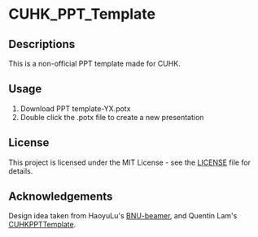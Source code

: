 # CUHK_PPT_Template
## Descriptions
This is a non-official PPT template made for CUHK.

## Usage
1. Download PPT template-YX.potx
2. Double click the .potx file to create a new presentation

## License
This project is licensed under the MIT License - see the [LICENSE](LICENSE) file for details.

## Acknowledgements
Design idea taken from HaoyuLu's [BNU-beamer](https://github.com/HaoyuLu1022/BNU-beamer), and Quentin Lam's [CUHKPPTTemplate](https://github.com/quentinlampsy/CUHKPPTTemplate).
